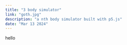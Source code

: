 ```yaml
---
title: "3 body simulator"
link: "goth.jpg"
description: "a nth body simulator built with p5.js"
date: "Mar 13 2024"
---
```


hello
